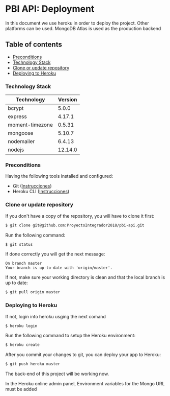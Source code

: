 # PBI API: Deployment

In this document we use heroku in order to deploy the project. Other platforms can be used.
MongoDB Atlas is used as the production backend

## Table of contents

* [Preconditions](#Preconditions)
* [Technology Stack](#technology-stack)
* [Clone or update repository](#Clone-or-update-repository)
* [Deploying to Heroku](#Deploying-to-Heroku)

### Technology Stack
| Technology      | Version      |
| --------------- | ------------ |
| bcrypt          | 5.0.0        |
| express         | 4.17.1       |
| moment-timezone | 0.5.31       |
| mongoose        | 5.10.7       |
| nodemailer      | 6.4.13       |
| nodejs          | 12.14.0      |



### Preconditions
Having the following tools installed and configured:
- Git ([Instrucciones](https://git-scm.com/book/en/v2/Getting-Started-Installing-Git))
- Heroku CLI ([Instrucciones](https://devcenter.heroku.com/articles/heroku-cli#download-and-install))

### Clone or update repository
If you don't have a copy of the repository, you will have to clone it first:
```bash
$ git clone git@github.com:ProyectoIntegrador2018/pbi-api.git
```

Run the following command:
```bash
$ git status
```

If done correctly you will get the next message:
```
On branch master
Your branch is up-to-date with 'origin/master'.
```

If not, make sure your working directory is clean and that the local branch is up to date:
```bash
$ git pull origin master
```

### Deploying to Heroku

If not, login into heroku usging the next comand
```bash
$ heroku login
```

Run the following command to setup the Heroku environment:
```bash
$ heroku create
```

After you commit your changes to git, you can deploy your app to Heroku:
```bash
$ git push heroku master
```
The back-end of this project will be working now.

In the Heroku online admin panel, Environment variables for the Mongo URL must be added
